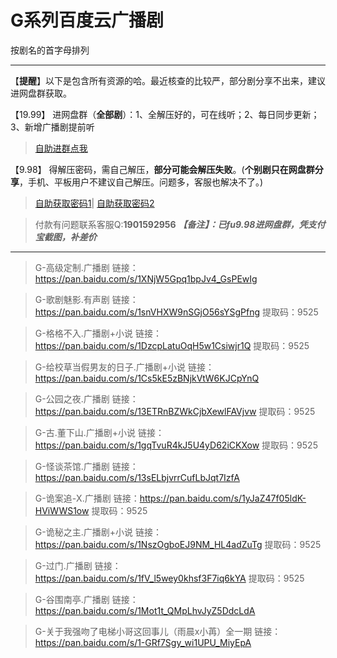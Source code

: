 <h1>G系列百度云广播剧</h1>
按剧名的首字母排列

-----

【**提醒**】以下是包含所有资源的哈。最近核查的比较严，部分剧分享不出来，建议进网盘群获取。


【19.99】 进网盘群（**全部剧**）：1、全解压好的，可在线听；2、每日同步更新；3、新增广播剧提前听
>[自助进群点我](http://pay.tupianmima.com/ma.html)

【9.98】 得解压密码，需自己解压，**部分可能会解压失败**。(**个别剧只在网盘群分享**，手机、平板用户不建议自己解压。问题多，客服也解决不了。)

>[自助获取密码1](http://pay.tupianmima.com/p.php?8tp=t4.14178a37b998.pg1)|
[自助获取密码2](http://pay.tupianmima.com/p.php?8tp=s1.13473a116b998.pg1)

>付款有问题联系客服Q:**1901592956**
***【备注】：已fu9.98进网盘群，凭支付宝截图，补差价***

------


>G-高级定制.广播剧
链接：https://pan.baidu.com/s/1XNjW5Gpq1bpJv4_GsPEwIg
 
>G-歌剧魅影.有声剧
链接：https://pan.baidu.com/s/1snVHXW9nSGjO56sYSgPfng
提取码：9525
 
>G-格格不入.广播剧+小说
链接：https://pan.baidu.com/s/1DzcpLatuOqH5w1Csiwjr1Q
提取码：9525 
 
>G-给校草当假男友的日子.广播剧+小说
链接：https://pan.baidu.com/s/1Cs5kE5zBNjkVtW6KJCpYnQ
 
>G-公园之夜.广播剧
链接：https://pan.baidu.com/s/13ETRnBZWkCjbXewlFAVjvw
提取码：9525
 
>G-古.董下山.广播剧+小说
链接：https://pan.baidu.com/s/1gqTvuR4kJ5U4yD62iCKXow
提取码：9525 
 
>G-怪谈茶馆.广播剧 
链接：https://pan.baidu.com/s/13sELbjvrrCufLbJqt7IzfA
 
>G-诡案追-X.广播剧
链接：https://pan.baidu.com/s/1yJaZ47f05ldK-HViWWS1ow
提取码：9525
 
>G-诡秘之主.广播剧+小说
链接：https://pan.baidu.com/s/1NszOgboEJ9NM_HL4adZuTg
提取码：9525 
 
>G-过门.广播剧
链接：https://pan.baidu.com/s/1fV_l5wey0khsf3F7iq6kYA
提取码：9525 
 
>G-谷围南亭.广播剧
链接：https://pan.baidu.com/s/1Mot1t_QMpLhvJyZ5DdcLdA
 
>G-关于我强吻了电梯小哥这回事儿（雨晨x小苒）全一期
链接：https://pan.baidu.com/s/1-GRf7Sgy_wi1UPU_MiyEpA

